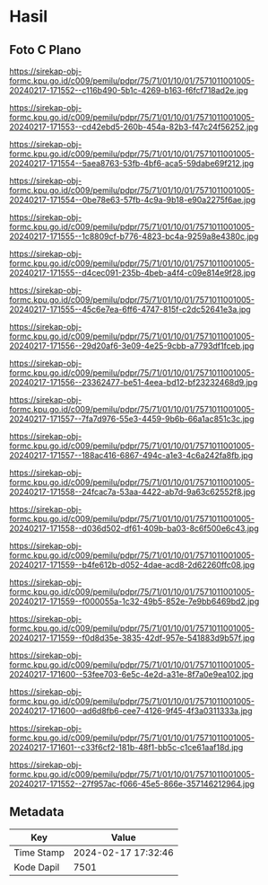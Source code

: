 # Hasil

## Foto C Plano

https://sirekap-obj-formc.kpu.go.id/c009/pemilu/pdpr/75/71/01/10/01/7571011001005-20240217-171552--c116b490-5b1c-4269-b163-f6fcf718ad2e.jpg

https://sirekap-obj-formc.kpu.go.id/c009/pemilu/pdpr/75/71/01/10/01/7571011001005-20240217-171553--cd42ebd5-260b-454a-82b3-f47c24f56252.jpg

https://sirekap-obj-formc.kpu.go.id/c009/pemilu/pdpr/75/71/01/10/01/7571011001005-20240217-171554--5aea8763-53fb-4bf6-aca5-59dabe69f212.jpg

https://sirekap-obj-formc.kpu.go.id/c009/pemilu/pdpr/75/71/01/10/01/7571011001005-20240217-171554--0be78e63-57fb-4c9a-9b18-e90a2275f6ae.jpg

https://sirekap-obj-formc.kpu.go.id/c009/pemilu/pdpr/75/71/01/10/01/7571011001005-20240217-171555--1c8809cf-b776-4823-bc4a-9259a8e4380c.jpg

https://sirekap-obj-formc.kpu.go.id/c009/pemilu/pdpr/75/71/01/10/01/7571011001005-20240217-171555--d4cec091-235b-4beb-a4f4-c09e814e9f28.jpg

https://sirekap-obj-formc.kpu.go.id/c009/pemilu/pdpr/75/71/01/10/01/7571011001005-20240217-171555--45c6e7ea-6ff6-4747-815f-c2dc52641e3a.jpg

https://sirekap-obj-formc.kpu.go.id/c009/pemilu/pdpr/75/71/01/10/01/7571011001005-20240217-171556--29d20af6-3e09-4e25-9cbb-a7793df1fceb.jpg

https://sirekap-obj-formc.kpu.go.id/c009/pemilu/pdpr/75/71/01/10/01/7571011001005-20240217-171556--23362477-be51-4eea-bd12-bf23232468d9.jpg

https://sirekap-obj-formc.kpu.go.id/c009/pemilu/pdpr/75/71/01/10/01/7571011001005-20240217-171557--7fa7d976-55e3-4459-9b6b-66a1ac851c3c.jpg

https://sirekap-obj-formc.kpu.go.id/c009/pemilu/pdpr/75/71/01/10/01/7571011001005-20240217-171557--188ac416-6867-494c-a1e3-4c6a242fa8fb.jpg

https://sirekap-obj-formc.kpu.go.id/c009/pemilu/pdpr/75/71/01/10/01/7571011001005-20240217-171558--24fcac7a-53aa-4422-ab7d-9a63c62552f8.jpg

https://sirekap-obj-formc.kpu.go.id/c009/pemilu/pdpr/75/71/01/10/01/7571011001005-20240217-171558--d036d502-df61-409b-ba03-8c6f500e6c43.jpg

https://sirekap-obj-formc.kpu.go.id/c009/pemilu/pdpr/75/71/01/10/01/7571011001005-20240217-171559--b4fe612b-d052-4dae-acd8-2d62260ffc08.jpg

https://sirekap-obj-formc.kpu.go.id/c009/pemilu/pdpr/75/71/01/10/01/7571011001005-20240217-171559--f000055a-1c32-49b5-852e-7e9bb6469bd2.jpg

https://sirekap-obj-formc.kpu.go.id/c009/pemilu/pdpr/75/71/01/10/01/7571011001005-20240217-171559--f0d8d35e-3835-42df-957e-541883d9b57f.jpg

https://sirekap-obj-formc.kpu.go.id/c009/pemilu/pdpr/75/71/01/10/01/7571011001005-20240217-171600--53fee703-6e5c-4e2d-a31e-8f7a0e9ea102.jpg

https://sirekap-obj-formc.kpu.go.id/c009/pemilu/pdpr/75/71/01/10/01/7571011001005-20240217-171600--ad6d8fb6-cee7-4126-9f45-4f3a0311333a.jpg

https://sirekap-obj-formc.kpu.go.id/c009/pemilu/pdpr/75/71/01/10/01/7571011001005-20240217-171601--c33f6cf2-181b-48f1-bb5c-c1ce61aaf18d.jpg

https://sirekap-obj-formc.kpu.go.id/c009/pemilu/pdpr/75/71/01/10/01/7571011001005-20240217-171552--27f957ac-f066-45e5-866e-357146212964.jpg


## Metadata

| Key        | Value               |
| ---------- | ------------------- |
| Time Stamp | 2024-02-17 17:32:46 |
| Kode Dapil | 7501                |



